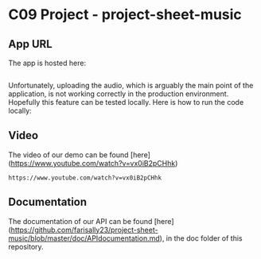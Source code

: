 # C09 Project - project-sheet-music

## App URL

The app is hosted here:

```

```

Unfortunately, uploading the audio, which is arguably the main point of the application, is not working correctly in the production environment. Hopefully this feature can be tested locally. Here is how to run the code locally:

## Video

The video of our demo can be found [here] (https://www.youtube.com/watch?v=vx0iB2pCHhk)

```
https://www.youtube.com/watch?v=vx0iB2pCHhk
```

## Documentation

The documentation of our API can be found [here] (https://github.com/farisally23/project-sheet-music/blob/master/doc/APIdocumentation.md), in the doc folder of this repository. 
